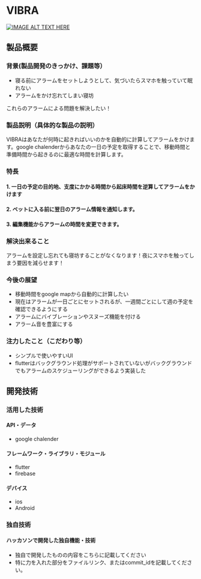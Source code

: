 # VIBRA

[![IMAGE ALT TEXT HERE](https://jphacks.com/wp-content/uploads/2022/08/JPHACKS2022_ogp.jpg)](https://www.youtube.com/watch?v=LUPQFB4QyVo)

## 製品概要
### 背景(製品開発のきっかけ、課題等）

- 寝る前にアラームをセットしようとして、気づいたらスマホを触っていて眠れない
- アラームをかけ忘れてしまい寝坊

これらのアラームによる問題を解決したい！

### 製品説明（具体的な製品の説明）

VIBRAはあなたが何時に起きればいいのかを自動的に計算してアラームをかけます。google chalenderからあなたの一日の予定を取得することで、移動時間と準備時間から起きるのに最適な時間を計算します。

### 特長
#### 1. 一日の予定の目的地、支度にかかる時間から起床時間を逆算してアラームをかけます
#### 2. ベットに入る前に翌日のアラーム情報を通知します。
#### 3. 編集機能からアラームの時間を変更できます。

### 解決出来ること

アラームを設定し忘れても寝坊することがなくなります！夜にスマホを触ってしまう要因を減らせます！

### 今後の展望

- 移動時間をgoogle mapから自動的に計算したい
- 現在はアラームが一日ごとにセットされるが、一週間ごとにして週の予定を確認できるようにする
- アラームにバイブレーションやスヌーズ機能を付ける
- アラーム音を豊富にする

### 注力したこと（こだわり等）
* シンプルで使いやすいUI
* flutterはバックグラウンド処理がサポートされていないがバックグラウンドでもアラームのスケジューリングができるよう実装した

## 開発技術
### 活用した技術
#### API・データ
* google chalender

#### フレームワーク・ライブラリ・モジュール
* flutter
* firebase

#### デバイス
* ios
* Android

### 独自技術
#### ハッカソンで開発した独自機能・技術
* 独自で開発したものの内容をこちらに記載してください
* 特に力を入れた部分をファイルリンク、またはcommit_idを記載してください。
